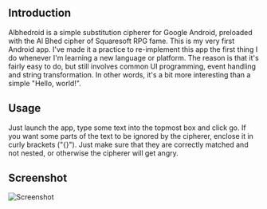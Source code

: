 Introduction
--------------
Albhedroid is a simple substitution cipherer for Google Android, 
preloaded with the Al Bhed cipher of Squaresoft RPG fame. This 
is my very first Android app. I've made it a practice to 
re-implement this app the first thing I do whenever I'm learning 
a new language or platform. The reason is that it's fairly easy 
to do, but still involves common UI programming, event handling
and string transformation. In other words, it's a bit more 
interesting than a simple "Hello, world!".

Usage
--------------
Just launch the app, type some text into the topmost box and 
click go. If you want some parts of the text to be ignored by 
the cipherer, enclose it in curly brackets ("{}"). Just make 
sure that they are correctly matched and not nested, or 
otherwise the cipherer will get angry.

Screenshot
--------------
![Screenshot](http://farm4.static.flickr.com/3461/3404942508_538a850046_o.png)
